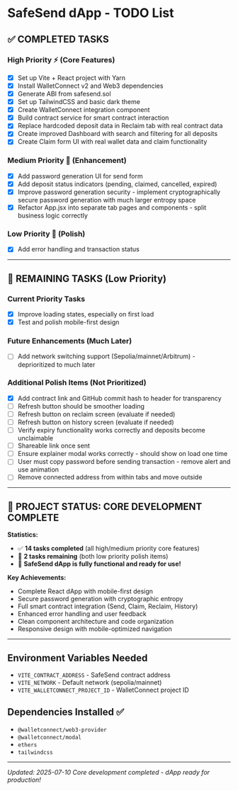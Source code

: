 # SafeSend dApp - TODO List

## ✅ COMPLETED TASKS

### High Priority ⚡ (Core Features)
- [x] Set up Vite + React project with Yarn
- [x] Install WalletConnect v2 and Web3 dependencies  
- [x] Generate ABI from safesend.sol
- [x] Set up TailwindCSS and basic dark theme
- [x] Create WalletConnect integration component
- [x] Build contract service for smart contract interaction
- [x] Replace hardcoded deposit data in Reclaim tab with real contract data
- [x] Create improved Dashboard with search and filtering for all deposits
- [x] Create Claim form UI with real wallet data and claim functionality

### Medium Priority 🔄 (Enhancement)
- [x] Add password generation UI for send form
- [x] Add deposit status indicators (pending, claimed, cancelled, expired)
- [x] Improve password generation security - implement cryptographically secure password generation with much larger entropy space
- [x] Refactor App.jsx into separate tab pages and components - split business logic correctly

### Low Priority 🔧 (Polish)
- [x] Add error handling and transaction status

---

## 🔲 REMAINING TASKS (Low Priority)

### Current Priority Tasks
- [x] Improve loading states, especially on first load
- [x] Test and polish mobile-first design

### Future Enhancements (Much Later)
- [ ] Add network switching support (Sepolia/mainnet/Arbitrum) - deprioritized to much later

### Additional Polish Items (Not Prioritized)
- [x] Add contract link and GitHub commit hash to header for transparency
- [ ] Refresh button should be smoother loading
- [ ] Refresh button on reclaim screen (evaluate if needed)
- [ ] Refresh button on history screen (evaluate if needed)
- [ ] Verify expiry functionality works correctly and deposits become unclaimable
- [ ] Shareable link once sent 
- [ ] Ensure explainer modal works correctly - should show on load one time
- [ ] User must copy password before sending transaction - remove alert and use animation
- [ ] Remove connected address from within tabs and move outside

---

## 🎉 PROJECT STATUS: CORE DEVELOPMENT COMPLETE

**Statistics:**
- ✅ **14 tasks completed** (all high/medium priority core features)
- 🔲 **2 tasks remaining** (both low priority polish items)
- 🚀 **SafeSend dApp is fully functional and ready for use!**

**Key Achievements:**
- Complete React dApp with mobile-first design
- Secure password generation with cryptographic entropy
- Full smart contract integration (Send, Claim, Reclaim, History)
- Enhanced error handling and user feedback
- Clean component architecture and code organization
- Responsive design with mobile-optimized navigation

---

## Environment Variables Needed
- `VITE_CONTRACT_ADDRESS` - SafeSend contract address
- `VITE_NETWORK` - Default network (sepolia/mainnet)
- `VITE_WALLETCONNECT_PROJECT_ID` - WalletConnect project ID

## Dependencies Installed ✅
- `@walletconnect/web3-provider`
- `@walletconnect/modal`
- `ethers`
- `tailwindcss`

---
*Updated: 2025-07-10*
*Core development completed - dApp ready for production!*